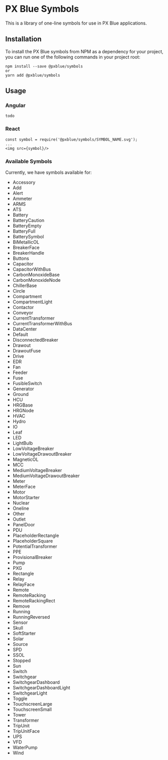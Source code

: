# PX Blue Symbols
This is a library of one-line symbols for use in PX Blue applications.

## Installation
To install the PX Blue symbols from NPM as a dependency for your project, you can run one of the following commands in your project root:
```
npm install --save @pxblue/symbols
or
yarn add @pxblue/symbols
```

## Usage
### Angular
```
todo
```

### React
```
const symbol = require('@pxblue/symbols/SYMBOL_NAME.svg');
...
<img src={symbol}/>
```

### Available Symbols
Currently, we have symbols available for:
* Accessory
* Add
* Alert
* Ammeter
* ARMS
* ATS
* Battery
* BatteryCaution
* BatteryEmpty
* BatteryFull
* BatterySymbol
* BiMetallicOL
* BreakerFace
* BreakerHandle
* Buttons
* Capacitor
* CapacitorWithBus
* CarbonMonoxideBase
* CarbonMonoxideNode
* ChillerBase
* Circle
* Compartment
* CompartmentLight
* Contactor
* Conveyor
* CurrentTransformer
* CurrentTransformerWithBus
* DataCenter
* Default
* DisconnectedBreaker
* Drawout
* DrawoutFuse
* Drive
* EDR
* Fan
* Feeder
* Fuse
* FusibleSwitch
* Generator
* Ground
* HCU
* HRGBase
* HRGNode
* HVAC
* Hydro
* IO
* Leaf
* LED
* LightBulb
* LowVoltageBreaker
* LowVoltageDrawoutBreaker
* MagneticOL
* MCC
* MediumVoltageBreaker
* MediumVoltageDrawoutBreaker
* Meter
* MeterFace
* Motor
* MotorStarter
* Nuclear
* Oneline
* Other
* Outlet
* PanelDoor
* PDU
* PlaceholderRectangle
* PlaceholderSquare
* PotentialTransformer
* PPE
* ProvisionalBreaker
* Pump
* PXG
* Rectangle
* Relay
* RelayFace
* Remote
* RemoteRacking
* RemoteRackingRect
* Remove
* Running
* RunningReversed
* Sensor
* Skull
* SoftStarter
* Solar
* Source
* SPD
* SSOL
* Stopped
* Sun
* Switch
* Switchgear
* SwitchgearDashboard
* SwitchgearDashboardLight
* SwitchgearLight
* Toggle
* TouchscreenLarge
* TouchscreenSmall
* Tower
* Transformer
* TripUnit
* TripUnitFace
* UPS
* VFD
* WaterPump
* Wind




